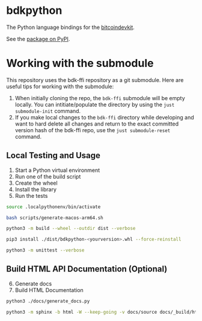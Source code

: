 # bdkpython

The Python language bindings for the [bitcoindevkit](https://github.com/bitcoindevkit).

See the [package on PyPI](https://pypi.org/project/bdkpython/).

# Working with the submodule

This repository uses the bdk-ffi repository as a git submodule. Here are useful tips for working with the submodule:

1. When initially cloning the repo, the `bdk-ffi` submodule will be empty locally. You can intitiate/populate the directory by using the `just submodule-init` command.
2. If you make local changes to the `bdk-ffi` directory while developing and want to hard delete all changes and return to the exact committed version hash of the bdk-ffi repo, use the `just submodule-reset` command.

## Local Testing and Usage

1. Start a Python virtual environment
2. Run one of the build script
3. Create the wheel
4. Install the library
5. Run the tests

```sh
source .localpythonenv/bin/activate

bash scripts/generate-macos-arm64.sh

python3 -m build --wheel --outdir dist --verbose 

pip3 install ./dist/bdkpython-<yourversion>.whl --force-reinstall

python3 -m unittest --verbose
```

## Build HTML API Documentation (Optional)

6. Generate docs
7. Build HTML Documentation

```sh
python3 ./docs/generate_docs.py

python3 -m sphinx -b html -W --keep-going -v docs/source docs/_build/html
```